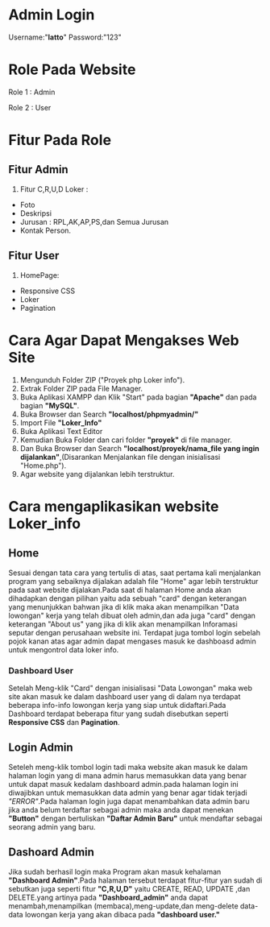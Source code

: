 # Admin Login

Username:"**latto**"
Password:"123"

# Role Pada Website

Role 1 : Admin

Role 2 : User

# Fitur Pada Role
## Fitur Admin

1. Fitur C,R,U,D Loker :
-   Foto
- Deskripsi
- Jurusan : RPL,AK,AP,PS,dan Semua Jurusan 
- Kontak Person.

## Fitur User 

1. HomePage:
- Responsive CSS
- Loker
- Pagination

# Cara Agar Dapat Mengakses Web Site

1. Mengunduh Folder ZIP ("Proyek php Loker info").
2. Extrak Folder ZIP pada File Manager.
3. Buka Aplikasi XAMPP dan Klik "Start" pada bagian **"Apache"** dan pada bagian **"MySQL"**.
4. Buka Browser dan Search **"localhost/phpmyadmin/"**
5. Import File **"Loker_Info"**
6. Buka Aplikasi Text Editor 
7. Kemudian Buka Folder dan cari folder **"proyek"** di file manager.
8. Dan Buka Browser dan Search **"localhost/proyek/nama_file yang ingin dijalankan"**,(Disarankan Menjalankan file dengan inisialisasi "Home.php").
9. Agar website yang dijalankan lebih terstruktur.

# Cara mengaplikasikan website Loker_info

## Home
Sesuai dengan tata cara yang tertulis di atas, saat pertama kali menjalankan program yang sebaiknya dijalakan adalah file "Home" agar lebih terstruktur pada saat website dijalakan.Pada saat di halaman Home anda akan dihadapkan dengan pilihan yaitu  ada sebuah "card" dengan keterangan yang menunjukkan bahwan jika di klik maka akan menampilkan "Data lowongan" kerja yang telah dibuat oleh admin,dan  ada juga "card" dengan keterangan "About us" yang jika di klik akan menampilkan Inforamasi seputar dengan perusahaan website ini. 
Terdapat juga tombol login sebelah pojok kanan atas agar admin dapat mengases masuk ke dashboasd admin untuk mengontrol data loker info.

### Dashboard User 

Setelah Meng-klik "Card" dengan inisialisasi "Data Lowongan" maka web site akan masuk ke dalam dashboard user yang di dalam nya terdapat beberapa info-info lowongan kerja yang siap untuk didaftari.Pada Dashboard terdapat beberapa fitur yang sudah disebutkan seperti **Responsive CSS** dan **Pagination**.

## Login Admin

Seteleh meng-klik tombol login tadi maka website akan masuk ke dalam halaman login yang di mana admin harus memasukkan data yang benar untuk dapat masuk kedalam dashboard admin.pada halaman login ini diwajibkan untuk memasukkan data admin yang benar agar tidak terjadi *"ERROR"*.Pada halaman login juga dapat menambahkan data admin baru jika anda belum terdaftar sebagai admin maka anda dapat menekan **"Button"** dengan bertuliskan **"Daftar Admin Baru"** untuk mendaftar sebagai seorang admin yang baru.
## Dashoard Admin

Jika sudah berhasil login maka Program akan masuk kehalaman **"Dashboard Admin"**.Pada halaman tersebut terdapat fitur-fitur yan sudah di sebutkan juga seperti fitur **"C,R,U,D"** yaitu CREATE, READ, UPDATE ,dan DELETE.yang artinya pada **"Dashboard_admin"** anda dapat menambah,menampilkan (membaca),meng-update,dan meng-delete data-data lowongan kerja yang akan dibaca pada **"dashboard user."**